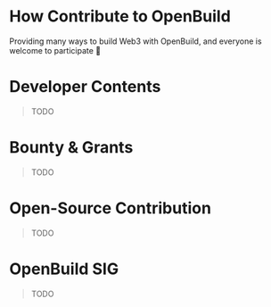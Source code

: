 # How Contribute to OpenBuild
Providing many ways to build Web3 with OpenBuild, and everyone is welcome to participate 🤝



# Developer Contents

> TODO

# Bounty & Grants

> TODO

# Open-Source Contribution

> TODO

# OpenBuild SIG

> TODO

